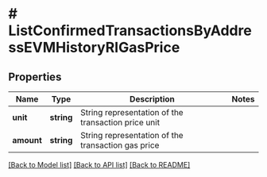 # # ListConfirmedTransactionsByAddressEVMHistoryRIGasPrice

## Properties

Name | Type | Description | Notes
------------ | ------------- | ------------- | -------------
**unit** | **string** | String representation of the transaction price unit |
**amount** | **string** | String representation of the transaction gas price |

[[Back to Model list]](../../README.md#models) [[Back to API list]](../../README.md#endpoints) [[Back to README]](../../README.md)
